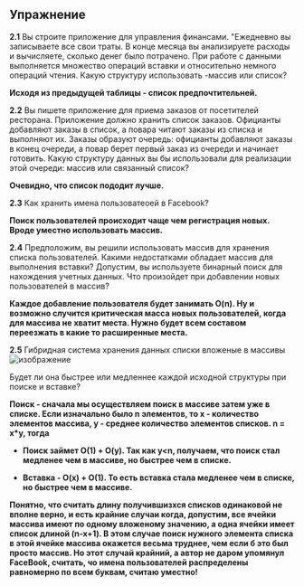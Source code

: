 ## Упражнение 
**2.1** Вы строите приложение для управления финансами. "Ежедневно вы записываете все свои траты. В конце месяца вы анализируете расходы и вычисляете, сколько денег было потрачено. При работе с данными выполняется множество операций вставки и относительно немного операций чтения. Какую структуру использовать -массив или список? 

**Исходя из предыдущей таблицы  - список предпочтительней.** 

**2.2** Вы пишете приложение для приема заказов от посетителей ресторана. Приложение должно хранить список заказов. Официанты добавляют заказы в список, а повара читают заказы из списка и выполняют их. Заказы образуют очередь: официанты добавляют заказы в конец очереди, а повар берет первый заказ из очереди и начинает готовить. Какую структуру данных вы бы использовали для реализации этой очереди: массив или связанный список?	

**Очевидно, что список пододит лучше.**

**2.3** Как хранить имена пользоватеоей в Facebook?

**Поиск пользователей происходит чаще чем регистрация новых. Вроде уместно использовать массив.**

**2.4** Предположим, вы решили использовать массив для хранения списка пользователей. Какими недостатками обладает массив для выполнения вставки? Допустим, вы используете бинарный поиск для нахождения учетных данных. Что произойдет при добавлении новых пользователей в массив?	

**Каждое добавление пользователя будет занимать O(n). Ну и возможно случится критическая масса новых пользователей, когда для массива не хватит места. Нужно будет всем составом переезжать в какие то расширенные места.**

**2.5** Гибридная система хранения данных списки вложеные в массивы
![изображение](https://user-images.githubusercontent.com/116806816/198538199-650f7ffa-384e-4fde-89da-8f7234d8883c.png)

Будет ли она быстрее или медленнее каждой исходной структуры при поиске и вставке?

**Поиск - сначала мы осуществляем поиск в массиве затем уже в списке. Если изначально было n элементов, то x - количество элементов массива, у - среднее количество элементов списков. n = x\*y, тогда** 

* **Поиск займет O(1) + O(y). Так как y<n, получаем, что поиск стал медленее чем в массиве, но быстрее чем в списке.**

* **Вставка - O(x) + O(1). То есть вставка стала медленее чем в списке, но быстрее чем в массиве.**

**Понятно, что считать длину получившизхся списков одинаковой не вполне верно, и есть крайние случаи когда, допустим, все ячейки массива имеют по одному вложеному значению, а одна ячейки имеет список длиной (n-x+1). В этом случае поиск нужного элемента списка в этой ячейке массива окажется весьма труднее, чем если б это был просто массив. Но этот случай крайний, а автор не даром упомянул FaceBook, считать, чо имена пользователей распределены равномерно по всем буквам, считаю уместно!**



